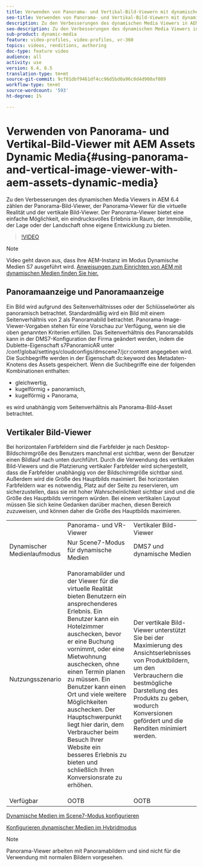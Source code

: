 ```yaml
---
title: Verwenden von Panorama- und Vertikal-Bild-Viewern mit dynamischen AEM Assets-Medien
seo-title: Verwenden von Panorama- und Vertikal-Bild-Viewern mit dynamischen AEM Assets-Medien
description: Zu den Verbesserungen des dynamischen Media Viewers in AEM 6.4 zählen der Panorama-Bild-Viewer, der Panorama-Viewer für die virtuelle Realität und der vertikale Bild-Viewer. Der Panorama-Viewer bietet eine einfache Möglichkeit, ein eindrucksvolles Erlebnis im Raum, der Immobilie, der Lage oder der Landschaft ohne eigene Entwicklung zu bieten.
seo-description: Zu den Verbesserungen des dynamischen Media Viewers in AEM 6.4 zählen der Panorama-Bild-Viewer, der Panorama-Viewer für die virtuelle Realität und der vertikale Bild-Viewer. Der Panorama-Viewer bietet eine einfache Möglichkeit, ein eindrucksvolles Erlebnis im Raum, der Immobilie, der Lage oder der Landschaft ohne eigene Entwicklung zu bieten.
sub-product: dynamic-media
feature: video-profiles, video-profiles, vr-360
topics: videos, renditions, authoring
doc-type: feature video
audience: all
activity: use
version: 6.4, 6.5
translation-type: tm+mt
source-git-commit: 9cf01dbf9461df4cc96d5bd0a96c0d4d900af089
workflow-type: tm+mt
source-wordcount: '593'
ht-degree: 1%

---
```



# Verwenden von Panorama- und Vertikal-Bild-Viewer mit AEM Assets Dynamic Media{#using-panorama-and-vertical-image-viewer-with-aem-assets-dynamic-media}

Zu den Verbesserungen des dynamischen Media Viewers in AEM 6.4 zählen der Panorama-Bild-Viewer, der Panorama-Viewer für die virtuelle Realität und der vertikale Bild-Viewer. Der Panorama-Viewer bietet eine einfache Möglichkeit, ein eindrucksvolles Erlebnis im Raum, der Immobilie, der Lage oder der Landschaft ohne eigene Entwicklung zu bieten.

>[!VIDEO](https://video.tv.adobe.com/v/24156/?quality=9&learn=on)

>[!NOTE]
>
>Video geht davon aus, dass Ihre AEM-Instanz im Modus Dynamische Medien S7 ausgeführt wird. [Anweisungen zum Einrichten von AEM mit dynamischen Medien finden Sie hier.](https://helpx.adobe.com/experience-manager/6-3/assets/using/config-dynamic-fp-14410.html)

## Panoramaanzeige und Panoramaanzeige

Ein Bild wird aufgrund des Seitenverhältnisses oder der Schlüsselwörter als panoramisch betrachtet. Standardmäßig wird ein Bild mit einem Seitenverhältnis von 2 als Panoramabild betrachtet. Panorama-Image-Viewer-Vorgaben stehen für eine Vorschau zur Verfügung, wenn sie die oben genannten Kriterien erfüllen. Das Seitenverhältnis des Panoramabilds kann in der DMS7-Konfiguration der Firma geändert werden, indem die Dublette-Eigenschaft s7PanoramicAR unter /conf/global/settings/cloudconfigs/dmscene7/jcr:content angegeben wird. Die Suchbegriffe werden in der Eigenschaft dc:keyword des Metadaten-Knotens des Assets gespeichert. Wenn die Suchbegriffe eine der folgenden Kombinationen enthalten:

* gleichwertig,
* kugelförmig + panoramisch,
* kugelförmig + Panorama,

es wird unabhängig vom Seitenverhältnis als Panorama-Bild-Asset betrachtet.

## Vertikaler Bild-Viewer

Bei horizontalen Farbfeldern sind die Farbfelder je nach Desktop-Bildschirmgröße des Benutzers manchmal erst sichtbar, wenn der Benutzer einen Bildlauf nach unten durchführt. Durch die Verwendung des vertikalen Bild-Viewers und die Platzierung vertikaler Farbfelder wird sichergestellt, dass die Farbfelder unabhängig von der Bildschirmgröße sichtbar sind. Außerdem wird die Größe des Hauptbilds maximiert. Bei horizontalen Farbfeldern war es notwendig, Platz auf der Seite zu reservieren, um sicherzustellen, dass sie mit hoher Wahrscheinlichkeit sichtbar sind und die Größe des Hauptbilds verringern würden. Bei einem vertikalen Layout müssen Sie sich keine Gedanken darüber machen, diesen Bereich zuzuweisen, und können daher die Größe des Hauptbilds maximieren.

<table> 
 <tbody>
  <tr>
   <td> </td>
   <td>Panorama- und VR-Viewer</td>
   <td>Vertikaler Bild-Viewer</td>
  </tr>
  <tr>
   <td>Dynamischer Medienlaufmodus</td>
   <td>Nur Scene7-Modus für dynamische Medien</td>
   <td>DMS7 und dynamische Medien</td>
  </tr>
  <tr>
   <td>Nutzungsszenario </td>
   <td><p>Panoramabilder und der Viewer für die virtuelle Realität bieten Benutzern ein ansprechenderes Erlebnis. Ein Benutzer kann ein Hotelzimmer auschecken, bevor er eine Buchung vornimmt, oder eine Mietwohnung auschecken, ohne einen Termin planen zu müssen. Ein Benutzer kann einen Ort und viele weitere Möglichkeiten auschecken. Der Hauptschwerpunkt liegt hier darin, dem Verbraucher beim Besuch Ihrer Website ein besseres Erlebnis zu bieten und schließlich Ihren Konversionsrate zu erhöhen.</p> <p> </p> </td> 
   <td><p>Der vertikale Bild-Viewer unterstützt Sie bei der Maximierung des Ansichtserlebnisses von Produktbildern, um den Verbrauchern die bestmögliche Darstellung des Produkts zu geben, wodurch Konversionen gefördert und die Renditen minimiert werden.</p> <p> </p> </td>
  </tr>
  <tr>
   <td>Verfügbar </td>
   <td>OOTB</td>
   <td>OOTB</td>
  </tr>
 </tbody>
</table>

[Dynamische Medien im Scene7-Modus konfigurieren](https://helpx.adobe.com/experience-manager/6-5/assets/using/config-dms7.html)

[Konfigurieren dynamischer Medien im Hybridmodus](https://helpx.adobe.com/de/experience-manager/6-5/assets/using/config-dynamic.html)

>[!NOTE]
>
>Panorama-Viewer arbeiten mit Panoramabildern und sind nicht für die Verwendung mit normalen Bildern vorgesehen.
